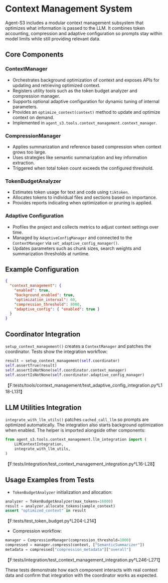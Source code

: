 # Context Management System

Agent-S3 includes a modular context management subsystem that optimizes what information is passed to the LLM.  It combines token accounting, compression and adaptive configuration so prompts stay within model limits while still providing relevant data.

## Core Components

### ContextManager
- Orchestrates background optimization of context and exposes APIs for updating and retrieving optimized context.
- Registers utility tools such as the token budget analyzer and compression manager.
- Supports optional adaptive configuration for dynamic tuning of internal parameters.
- Provides an `optimize_context(context)` method to update and optimize context on demand.
- Implemented in `agent_s3.tools.context_management.context_manager`.

### CompressionManager
- Applies summarization and reference based compression when context grows too large.
- Uses strategies like semantic summarization and key information extraction.
- Triggered when total token count exceeds the configured threshold.

### TokenBudgetAnalyzer
- Estimates token usage for text and code using `tiktoken`.
- Allocates tokens to individual files and sections based on importance.
- Provides reports indicating when optimization or pruning is applied.

### Adaptive Configuration
- Profiles the project and collects metrics to adjust context settings over time.
- Managed by `AdaptiveConfigManager` and connected to the `ContextManager` via `set_adaptive_config_manager()`.
- Updates parameters such as chunk sizes, search weights and summarization thresholds at runtime.

## Example Configuration
```json
{
  "context_management": {
    "enabled": true,
    "background_enabled": true,
    "optimization_interval": 60,
    "compression_threshold": 8000,
    "adaptive_config": { "enabled": true }
  }
}
```

## Coordinator Integration
`setup_context_management()` creates a `ContextManager` and patches the coordinator.  Tests show the integration workflow:
```python
result = setup_context_management(self.coordinator)
self.assertTrue(result)
self.assertIsNotNone(self.coordinator.context_manager)
self.assertIsNotNone(self.coordinator.adaptive_config_manager)
```
【F:tests/tools/context_management/test_adaptive_config_integration.py†L118-L131】

## LLM Utilities Integration
`integrate_with_llm_utils()` patches `cached_call_llm` so prompts are optimized automatically.  The integration also starts background optimization when enabled.  The helper is imported alongside other components:
```python
from agent_s3.tools.context_management.llm_integration import (
    LLMContextIntegration,
    integrate_with_llm_utils,
)
```
【F:tests/integration/test_context_management_integration.py†L16-L28】

## Usage Examples from Tests
- `TokenBudgetAnalyzer` initialization and allocation:
```python
analyzer = TokenBudgetAnalyzer(max_tokens=16000)
result = analyzer.allocate_tokens(sample_context)
assert "optimized_context" in result
```
【F:tests/test_token_budget.py†L204-L214】

- Compression workflow:
```python
manager = CompressionManager(compression_threshold=1000)
compressed = manager.compress(context, ["SemanticSummarizer"])
metadata = compressed["compression_metadata"]["overall"]
```
【F:tests/integration/test_context_management_integration.py†L246-L271】

These tests demonstrate how each component interacts with real context data and confirm that integration with the coordinator works as expected.
